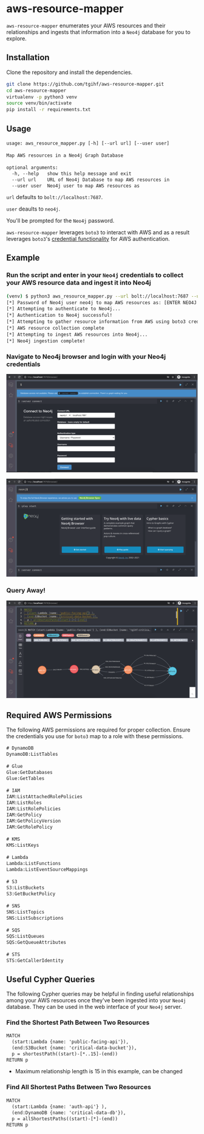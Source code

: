 # aws-resource-mapper

`aws-resource-mapper` enumerates your AWS resources and their relationships and ingests that information into a `Neo4j` database for you to explore.

## Installation

Clone the repository and install the dependencies.

```bash
git clone https://github.com/tgihf/aws-resource-mapper.git
cd aws-resource-mapper
virtualenv -p python3 venv
source venv/bin/activate
pip install -r requirements.txt
```

## Usage

```text
usage: aws_resource_mapper.py [-h] [--url url] [--user user]

Map AWS resources in a Neo4j Graph Database

optional arguments:
  -h, --help   show this help message and exit
  --url url    URL of Neo4j Database to map AWS resources in
  --user user  Neo4j user to map AWS resources as
```

`url` defaults to `bolt://localhost:7687`.

`user` deaults to `neo4j`.

You'll be prompted for the `Neo4j` password.

`aws-resource-mapper` leverages `boto3` to interact with AWS and as a result leverages `boto3`'s [credential functionality](https://boto3.amazonaws.com/v1/documentation/api/latest/guide/credentials.html) for AWS authentication.

## Example

### Run the script and enter in your `Neo4j` credentials to collect your AWS resource data and ingest it into Neo4j

```bash
(venv) $ python3 aws_resource_mapper.py --url bolt://localhost:7687 --user neo4j
[*] Password of Neo4j user neo4j to map AWS resources as: [ENTER NEO4J PASSWORD]
[*] Attempting to authenticate to Neo4j...
[*] Authentication to Neo4j successful!
[*] Attempting to gather resource information from AWS using boto3 credentials...
[*] AWS resource collection complete
[*] Attempting to ingest AWS resources into Neo4j...
[*] Neo4j ingestion complete!
```

### Navigate to Neo4j browser and login with your Neo4j credentials

![Neo4j Login Page](images/neo4j-login.png)

![Neo4j Browser](images/neo4j-browser.png)

### Query Away!

![Example Neo4j Query](images/neo4j-query.png)

## Required AWS Permissions

The following AWS permissions are required for proper collection. Ensure the credentials you use for `boto3` map to a role with these permissions.

```text
# DynamoDB
DynamoDB:ListTables

# Glue
Glue:GetDatabases
Glue:GetTables

# IAM
IAM:ListAttachedRolePolicies
IAM:ListRoles
IAM:ListRolePolicies
IAM:GetPolicy
IAM:GetPolicyVersion
IAM:GetRolePolicy

# KMS
KMS:ListKeys

# Lambda
Lambda:ListFunctions
Lambda:ListEventSourceMappings

# S3
S3:ListBuckets
S3:GetBucketPolicy

# SNS
SNS:ListTopics
SNS:ListSubscriptions

# SQS
SQS:ListQueues
SQS:GetQueueAttributes

# STS
STS:GetCallerIdentity
```

## Useful Cypher Queries

The following Cypher queries may be helpful in finding useful relationships among your AWS resources once they've been ingested into your `Neo4j` database. They can be used in the web interface of your `Neo4j` server.

### Find the Shortest Path Between Two Resources

```cypher
MATCH
  (start:Lambda {name: 'public-facing-api'}),
  (end:S3Bucket {name: 'critical-data-bucket'}),
  p = shortestPath((start)-[*..15]-(end))
RETURN p
```

* Maximum relationship length is 15 in this example, can be changed

### Find All Shortest Paths Between Two Resources

```cypher
MATCH
  (start:Lambda {name: 'auth-api'} ),
  (end:DynamoDB {name: 'critical-data-db'}),
  p = allShortestPaths((start)-[*]-(end))
RETURN p
```
